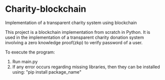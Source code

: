 # Charity-blockchain
Implementation of a transparent charity system using blockchain

This project is a blockchain implementation from scratch in Python. 
It is used in the implementation of a transparent charity donation system involving a zero knowledge proof(zkp) to verify password of a user.

To execute the program:
 1. Run main.py 
 2. If any error occurs regarding missing libraries, then they can be installed using: "pip install package_name"